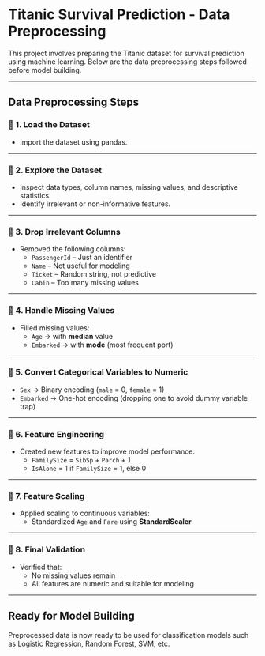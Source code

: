 # Titanic Survival Prediction - Data Preprocessing

This project involves preparing the Titanic dataset for survival prediction using machine learning. Below are the data preprocessing steps followed before model building.

---

## Data Preprocessing Steps

### 🔹 1. Load the Dataset
- Import the dataset using pandas.

---

### 🔹 2. Explore the Dataset
- Inspect data types, column names, missing values, and descriptive statistics.
- Identify irrelevant or non-informative features.

---

### 🔹 3. Drop Irrelevant Columns
- Removed the following columns:
  - `PassengerId` – Just an identifier
  - `Name` – Not useful for modeling
  - `Ticket` – Random string, not predictive
  - `Cabin` – Too many missing values

---

### 🔹 4. Handle Missing Values
- Filled missing values:
  - `Age` → with **median** value
  - `Embarked` → with **mode** (most frequent port)

---

### 🔹 5. Convert Categorical Variables to Numeric
- `Sex` → Binary encoding (`male` = 0, `female` = 1)
- `Embarked` → One-hot encoding (dropping one to avoid dummy variable trap)

---

### 🔹 6. Feature Engineering
- Created new features to improve model performance:
  - `FamilySize` = `SibSp` + `Parch` + 1
  - `IsAlone` = 1 if `FamilySize` = 1, else 0

---

### 🔹 7. Feature Scaling
- Applied scaling to continuous variables:
  - Standardized `Age` and `Fare` using **StandardScaler**

---

### 🔹 8. Final Validation
- Verified that:
  - No missing values remain
  - All features are numeric and suitable for modeling

---

## Ready for Model Building

Preprocessed data is now ready to be used for classification models such as Logistic Regression, Random Forest, SVM, etc.


